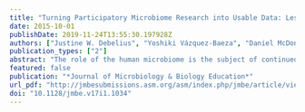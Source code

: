 ```yaml
---
title: "Turning Participatory Microbiome Research into Usable Data: Lessons from the American Gut Project"
date: 2015-10-01
publishDate: 2019-11-24T13:55:30.197928Z
authors: ["Justine W. Debelius", "Yoshiki Vázquez-Baeza", "Daniel McDonald", "Zhenjiang Zech Xu", "Elaine Wolfe", "Rob Knight"]
publication_types: ["2"]
abstract: "The role of the human microbiome is the subject of continued investigation resulting in increased understanding. However, current microbiome research has only scratched the surface of the variety of healthy microbiomes. Public participation in science through crowdsourcing and crowdfunding microbiome research provides a novel opportunity for both participants and investigators. However, turning participatory science into publishable data can be challenging. Clear communication with the participant base and among researchers can ameliorate some challenges. Three major aspects need to be considered: recruitment and ongoing interaction, sample collection, and data analysis. Usable data can be maximized through diligent participant interaction, careful survey design, and maintaining an open source pipeline. While participatory science will complement rather than replace traditional avenues, it presents new opportunities for studies in the microbiome and beyond."
featured: false
publication: "*Journal of Microbiology & Biology Education*"
url_pdf: "http://jmbesubmissions.asm.org/asm/index.php/jmbe/article/view/1034"
doi: "10.1128/jmbe.v17i1.1034"
---
```


